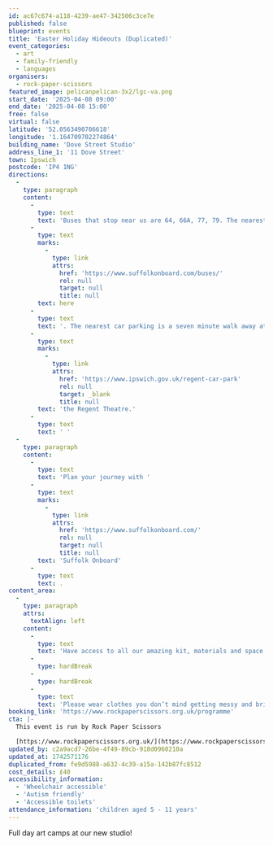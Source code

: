 ```yaml
---
id: ac67c674-a118-4239-ae47-342506c3ce7e
published: false
blueprint: events
title: 'Easter Holiday Hideouts (Duplicated)'
event_categories:
  - art
  - family-friendly
  - languages
organisers:
  - rock-paper-scissors
featured_image: pelicanpelican-3x2/lgc-va.png
start_date: '2025-04-08 09:00'
end_date: '2025-04-08 15:00'
free: false
virtual: false
latitude: '52.0563490706618'
longitude: '1.164709702274864'
building_name: 'Dove Street Studio'
address_line_1: '11 Dove Street'
town: Ipswich
postcode: 'IP4 1NG'
directions:
  -
    type: paragraph
    content:
      -
        type: text
        text: 'Buses that stop near us are 64, 66A, 77, 79. The nearest bus stop is one minute walk away, see the latest bus timetables '
      -
        type: text
        marks:
          -
            type: link
            attrs:
              href: 'https://www.suffolkonboard.com/buses/'
              rel: null
              target: null
              title: null
        text: here
      -
        type: text
        text: '. The nearest car parking is a seven minute walk away at '
      -
        type: text
        marks:
          -
            type: link
            attrs:
              href: 'https://www.ipswich.gov.uk/regent-car-park'
              rel: null
              target: _blank
              title: null
        text: 'the Regent Theatre.'
      -
        type: text
        text: ' '
  -
    type: paragraph
    content:
      -
        type: text
        text: 'Plan your journey with '
      -
        type: text
        marks:
          -
            type: link
            attrs:
              href: 'https://www.suffolkonboard.com/'
              rel: null
              target: null
              title: null
        text: 'Suffolk Onboard'
      -
        type: text
        text: .
content_area:
  -
    type: paragraph
    attrs:
      textAlign: left
    content:
      -
        type: text
        text: 'Have access to all our amazing kit, materials and space to get creative and messy!'
      -
        type: hardBreak
      -
        type: hardBreak
      -
        type: text
        text: 'Please wear clothes you don’t mind getting messy and bring a packed lunch!'
booking_link: 'https://www.rockpaperscissors.org.uk/programme'
cta: |-
  This event is run by Rock Paper Scissors

  [https://www.rockpaperscissors.org.uk/](https://www.rockpaperscissors.org.uk/)
updated_by: c2a9acd7-26be-4f49-89cb-918d0960210a
updated_at: 1742571176
duplicated_from: fe9d5988-a632-4c39-a15a-142b87fc8512
cost_details: £40
accessibility_information:
  - 'Wheelchair accessible'
  - 'Autism friendly'
  - 'Accessible toilets'
attendance_information: 'children aged 5 - 11 years'
---
```

Full day art camps at our new studio!